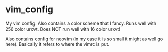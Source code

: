 # vim_config
My vim config.
Also contains a color scheme that I fancy. Runs well with 256 color urxvt. Does NOT run well with 16 color urxvt!

Also contains config for neovim (in my case it is so small it might as well go here).
Basically it refers to where the vimrc is put. 
